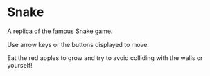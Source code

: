 # Snake

A replica of the famous Snake game.

Use arrow keys or the buttons displayed to move.

Eat the red apples to grow and try to avoid colliding with the walls or yourself!
